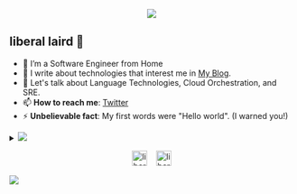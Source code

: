 
<p align="center"><img src="https://i.imgur.com/A6bWGFl.gif"/></p>

## liberal laird 🌻
- 🔭 I’m a  Software Engineer from Home
- 👯 I write about technologies that interest me in [My Blog](https://feedscoin.com).
- 💬 Let's talk about Language Technologies, Cloud Orchestration, and SRE.
- 📫 **How to reach me**: [Twitter](https://twitter.com/cuper_eth)
- ⚡ **Unbelievable fact**: My first words were "Hello world". (I warned you!)

<details>
<summary>
  <a href="https://github.com/K-Kraken"><img src="https://img.shields.io/badge/-Expand%20to%20know%20more-b03544?style=for-the-badge" /></a>
</summary>


### Programming Languages :scroll:

<img height="32" width="32" src="https://cdn.thekrishna.in/img/icon/python.svg" />&nbsp;
<img height="32" width="32" src="https://cdn.thekrishna.in/img/icon/rust.svg" />&nbsp;
<img height="32" width="32" src="https://cdn.thekrishna.in/img/icon/javascript.svg" />&nbsp;
<img height="32" width="32" src="https://cdn.thekrishna.in/img/icon/html5.svg" />&nbsp;
<img height="32" width="32" src="https://cdn.thekrishna.in/img/icon/golang.svg" />&nbsp;
<img height="32" width="32" src="https://cdn.thekrishna.in/img/icon/gnubash.svg" />&nbsp;

### Database Systems :bar_chart:

<img height="32" width="32" src="https://cdn.thekrishna.in/img/icon/mysql.svg" />&nbsp;
<img height="32" width="32" src="https://cdn.thekrishna.in/img/icon/mongodb.svg" />&nbsp;
<img height="32" width="32" src="https://cdn.thekrishna.in/img/icon/postgresql.svg" />&nbsp;

### Tools and Frameworks :hammer:

<img height="32" width="32" src="https://cdn.thekrishna.in/img/icon/docker.svg" />&nbsp;
<img height="32" width="32" src="https://cdn.thekrishna.in/img/icon/kubernetes.svg" />&nbsp;
<img height="32" width="32" src="https://unpkg.com/simple-icons@v3/icons/sanic.svg" />&nbsp;
<img height="32" width="32" src="https://unpkg.com/simple-icons@v3/icons/jenkins.svg" />&nbsp;
<img height="32" width="32" src="https://cdn.thekrishna.in/img/icon/grafana.svg" />&nbsp;
<img height="32" width="32" src="https://cdn.thekrishna.in/img/icon/git.svg" />&nbsp;


<br></details>
<!-- footer --!>
<p align="center">
    <a id="GitHub" href="https://github.com/liberal-laird/"><img width="27px" src="https://thekrishna.in/K-Kraken/img/gh.png" alt="liberal laird - GitHub" /></a>
    &nbsp;&nbsp;
    <a id="Website" href="https://thekrishna.in/"><img width="27px" src="https://thekrishna.in/K-Kraken/img/web.png" alt="liberal laird - Website" /></a>
</p>
<img src="https://imgur.com/rilHVxA.png"/>
